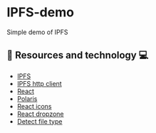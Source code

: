 # IPFS-demo

Simple demo of IPFS

## :book: Resources and technology :computer:

- [IPFS](https://ipfs.io/)
- [IPFS http client](https://www.npmjs.com/package/ipfs-http-client)
- [React](https://reactjs.org/)
- [Polaris](https://polaris.shopify.com/)
- [React icons](https://www.npmjs.com/package/react-icons)
- [React dropzone](https://react-dropzone.js.org/)
- [Detect file type](https://www.npmjs.com/package/detect-file-type)


<!-- "API": {
		"HTTPHeaders": {
			"Access-Control-Allow-Methods": [
				"GET",
				"POST",
				"PUT"
			],
			"Access-Control-Allow-Origin": [
				"*"
			]
		}
	}, -->